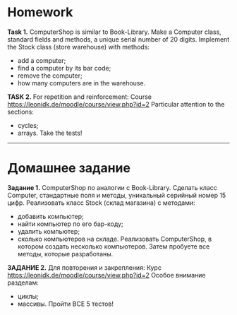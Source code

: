 # Homework

**Task 1.**
ComputerShop is similar to Book-Library.
Make a Computer class, standard fields and methods, a unique serial number of 20 digits.
Implement the Stock class (store warehouse) with methods:
- add a computer;
- find a computer by its bar code;
- remove the computer;
- how many computers are in the warehouse.

**TASK 2.**
For repetition and reinforcement:
Course https://leonidk.de/moodle/course/view.php?id=2
Particular attention to the sections:
- cycles;
- arrays.
  Take the tests!

_______________________________________________________

# Домашнее задание

**Задание 1.**
ComputerShop по аналогии с Book-Library.
Сделать класс Computer, стандартные поля и методы, уникальный серийный номер 15 цифр.
Реализовать класс Stock (склад магазина) с методами:
- добавить компьютер;
- найти компьютер по его бар-коду;
- удалить компьютер;
- сколько компьютеров на складе.
Реализовать ComputerShop, в котором создать несколько компьютеров.
Затем пробуете все методы, которые разработаны.

**ЗАДАНИЕ 2.**
Для повторения и закрепления:
Курс https://leonidk.de/moodle/course/view.php?id=2 
Особое внимание разделам:
- циклы;
- массивы.
Пройти ВСЕ 5 тестов!

